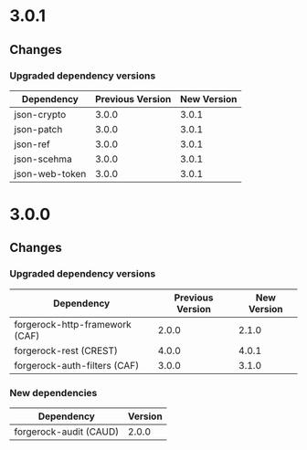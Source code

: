 # 3.0.1

## Changes

### Upgraded dependency versions
| Dependency | Previous Version | New Version |
| ---------- | ---------------- | ----------- |
| json-crypto | 3.0.0 | 3.0.1 |
| json-patch | 3.0.0 | 3.0.1 |
| json-ref | 3.0.0 | 3.0.1 |
| json-scehma | 3.0.0 | 3.0.1 |
| json-web-token | 3.0.0 | 3.0.1 |


# 3.0.0

## Changes

### Upgraded dependency versions
| Dependency | Previous Version | New Version |
| ---------- | ---------------- | ----------- |
| forgerock-http-framework (CAF) | 2.0.0 | 2.1.0 |
| forgerock-rest (CREST) | 4.0.0 | 4.0.1 |
| forgerock-auth-filters (CAF) | 3.0.0 | 3.1.0 |

### New dependencies
| Dependency | Version |
| ---------- | ------- |
| forgerock-audit (CAUD) | 2.0.0 |

